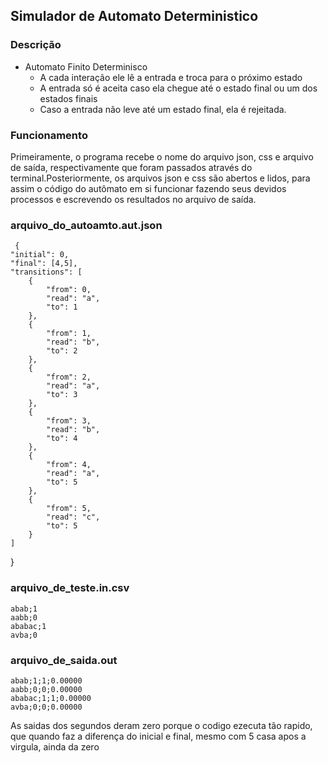## Simulador de Automato Deterministico
### Descrição
* Automato Finito Determinisco
     * A cada interação ele lê a entrada e troca para o próximo estado
     * A entrada só é aceita caso ela chegue até o estado final ou um dos estados finais
     * Caso a entrada não leve até um estado final, ela é rejeitada.
       
 ### Funcionamento
 <p>Primeiramente, o programa recebe o nome do arquivo json, css e arquivo de saída, respectivamente
  que foram passados através do terminal.Posteriormente, os arquivos json e css são abertos e lidos, para
  assim o código do autômato em si funcionar fazendo seus devidos processos e escrevendo os resultados no
  arquivo de saída.
 </p>
 
### arquivo_do_autoamto.aut.json
     {
    "initial": 0,
    "final": [4,5],
    "transitions": [
        {
            "from": 0,
            "read": "a",
            "to": 1
        },
        {
            "from": 1,
            "read": "b",
            "to": 2
        },
        {
            "from": 2,
            "read": "a",
            "to": 3
        },
        {
            "from": 3,
            "read": "b",
            "to": 4
        },
        {
            "from": 4,
            "read": "a",
            "to": 5
        },
        {
            "from": 5,
            "read": "c",
            "to": 5
        }
    ]
}

### arquivo_de_teste.in.csv
    abab;1
    aabb;0
    ababac;1
    avba;0

### arquivo_de_saida.out
    abab;1;1;0.00000
    aabb;0;0;0.00000
    ababac;1;1;0.00000
    avba;0;0;0.00000
As saidas dos segundos deram zero porque o codigo ezecuta tão rapido, que quando faz a diferença do inicial e final, mesmo com 5 casa apos a virgula, ainda da zero


    
